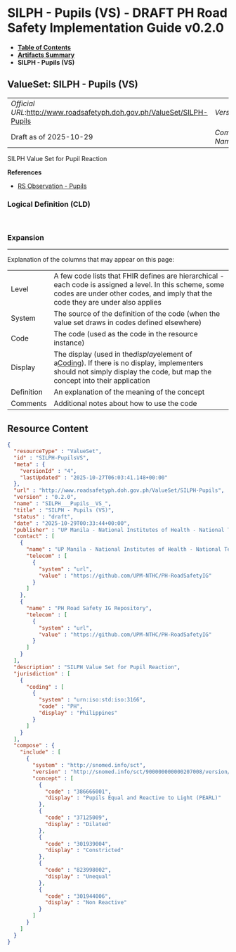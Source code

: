 # SILPH - Pupils (VS) - DRAFT PH Road Safety Implementation Guide v0.2.0

* [**Table of Contents**](toc.md)
* [**Artifacts Summary**](artifacts.md)
* **SILPH - Pupils (VS)**

## ValueSet: SILPH - Pupils (VS) 

| | |
| :--- | :--- |
| *Official URL*:http://www.roadsafetyph.doh.gov.ph/ValueSet/SILPH-Pupils | *Version*:0.2.0 |
| Draft as of 2025-10-29 | *Computable Name*:SILPH___Pupils__VS_ |

 
SILPH Value Set for Pupil Reaction 

 **References** 

* [RS Observation - Pupils](StructureDefinition-rs-observation-pupils.md)

### Logical Definition (CLD)

 

### Expansion

-------

 Explanation of the columns that may appear on this page: 

| | |
| :--- | :--- |
| Level | A few code lists that FHIR defines are hierarchical - each code is assigned a level. In this scheme, some codes are under other codes, and imply that the code they are under also applies |
| System | The source of the definition of the code (when the value set draws in codes defined elsewhere) |
| Code | The code (used as the code in the resource instance) |
| Display | The display (used in the*display*element of a[Coding](http://hl7.org/fhir/R4/datatypes.html#Coding)). If there is no display, implementers should not simply display the code, but map the concept into their application |
| Definition | An explanation of the meaning of the concept |
| Comments | Additional notes about how to use the code |



## Resource Content

```json
{
  "resourceType" : "ValueSet",
  "id" : "SILPH-PupilsVS",
  "meta" : {
    "versionId" : "4",
    "lastUpdated" : "2025-10-27T06:03:41.148+00:00"
  },
  "url" : "http://www.roadsafetyph.doh.gov.ph/ValueSet/SILPH-Pupils",
  "version" : "0.2.0",
  "name" : "SILPH___Pupils__VS_",
  "title" : "SILPH - Pupils (VS)",
  "status" : "draft",
  "date" : "2025-10-29T00:33:44+00:00",
  "publisher" : "UP Manila - National Institutes of Health - National Telehealth Center",
  "contact" : [
    {
      "name" : "UP Manila - National Institutes of Health - National Telehealth Center",
      "telecom" : [
        {
          "system" : "url",
          "value" : "https://github.com/UPM-NTHC/PH-RoadSafetyIG"
        }
      ]
    },
    {
      "name" : "PH Road Safety IG Repository",
      "telecom" : [
        {
          "system" : "url",
          "value" : "https://github.com/UPM-NTHC/PH-RoadSafetyIG"
        }
      ]
    }
  ],
  "description" : "SILPH Value Set for Pupil Reaction",
  "jurisdiction" : [
    {
      "coding" : [
        {
          "system" : "urn:iso:std:iso:3166",
          "code" : "PH",
          "display" : "Philippines"
        }
      ]
    }
  ],
  "compose" : {
    "include" : [
      {
        "system" : "http://snomed.info/sct",
        "version" : "http://snomed.info/sct/900000000000207008/version/20241001",
        "concept" : [
          {
            "code" : "386666001",
            "display" : "Pupils Equal and Reactive to Light (PEARL)"
          },
          {
            "code" : "37125009",
            "display" : "Dilated"
          },
          {
            "code" : "301939004",
            "display" : "Constricted"
          },
          {
            "code" : "823998002",
            "display" : "Unequal"
          },
          {
            "code" : "301944006",
            "display" : "Non Reactive"
          }
        ]
      }
    ]
  }
}

```
